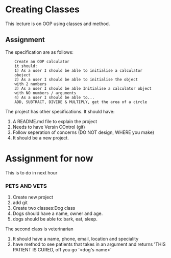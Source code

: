# Creating Classes
This lecture is on OOP using classes and method.

## Assignment
The specification are as follows:

````
    Create an OOP calculator
    it should:
    1) As a user I should be able to initialise a calculator
    obeject
    2) As a user I should be able to initialise the object 
    with 2 numbers
    3) As a user I should be able Initialise a calculator object 
    with NO numbers / arguments
    4) As a user I should be able to...
    ADD, SUBTRACT, DIVIDE & MULTIPLY, get the area of a circle
````
The project has other specifications. It should have: 

1. A README.md file to explain the project
2. Needs to have Versin COntrol (git)
3. Follow seperation of concerns
(DO NOT design, WHERE you make)
4. It should be a new project.


# Assignment for now
This is to do in next hour
### PETS AND VETS 
1. Create new project
2. add git
3. Create two classes:Dog class
4. Dogs should have a name, owner and age.
5. dogs should be able to: bark, eat, sleep.

The second class is veterinarian 
1) It should have a name, phone, email,
location and speciality
2) have method to see patients that takes in an argument
and returns 'THIS PATIENT IS CURED, off you go '<dog's name>'
